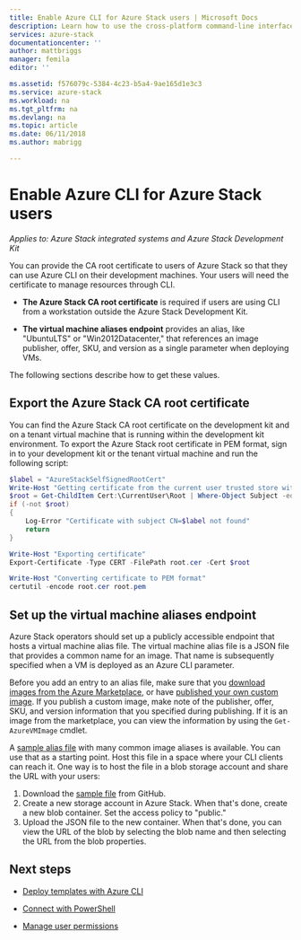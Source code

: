 ```yaml
---
title: Enable Azure CLI for Azure Stack users | Microsoft Docs
description: Learn how to use the cross-platform command-line interface (CLI) to manage and deploy resources on Azure Stack
services: azure-stack
documentationcenter: ''
author: mattbriggs
manager: femila
editor: ''

ms.assetid: f576079c-5384-4c23-b5a4-9ae165d1e3c3
ms.service: azure-stack
ms.workload: na
ms.tgt_pltfrm: na
ms.devlang: na
ms.topic: article
ms.date: 06/11/2018
ms.author: mabrigg

---
```

# Enable Azure CLI for Azure Stack users

*Applies to: Azure Stack integrated systems and Azure Stack Development Kit*

You can provide the CA root certificate to users of Azure Stack so that they can use Azure CLI on their development machines. Your users will need the certificate to manage resources through CLI.

* **The Azure Stack CA root certificate** is required if users are using CLI from a workstation outside the Azure Stack Development Kit.  

* **The virtual machine aliases endpoint** provides an alias, like "UbuntuLTS" or "Win2012Datacenter," that references an image publisher, offer, SKU, and version as a single parameter when deploying VMs.  

The following sections describe how to get these values.

## Export the Azure Stack CA root certificate

You can find the Azure Stack CA root certificate on the development kit and on a tenant virtual machine that is running within the development kit environment. To export the Azure Stack root certificate in PEM format, sign in to your development kit or the tenant virtual machine and run the following script:

```powershell
$label = "AzureStackSelfSignedRootCert"
Write-Host "Getting certificate from the current user trusted store with subject CN=$label"
$root = Get-ChildItem Cert:\CurrentUser\Root | Where-Object Subject -eq "CN=$label" | select -First 1
if (-not $root)
{
    Log-Error "Certificate with subject CN=$label not found"
    return
}

Write-Host "Exporting certificate"
Export-Certificate -Type CERT -FilePath root.cer -Cert $root

Write-Host "Converting certificate to PEM format"
certutil -encode root.cer root.pem
```

## Set up the virtual machine aliases endpoint

Azure Stack operators should set up a publicly accessible endpoint that hosts a virtual machine alias file. The virtual machine alias file is a JSON file that provides a common name for an image. That name is subsequently specified when a VM is deployed as an Azure CLI parameter.  

Before you add an entry to an alias file, make sure that you [download images from the Azure Marketplace](azure-stack-download-azure-marketplace-item.md), or have [published your own custom image](azure-stack-add-vm-image.md). If you publish a custom image, make note of the publisher, offer, SKU, and version information that you specified during publishing. If it is an image from the marketplace, you can view the information by using the ```Get-AzureVMImage``` cmdlet.  

A [sample alias file](https://raw.githubusercontent.com/Azure/azure-rest-api-specs/master/arm-compute/quickstart-templates/aliases.json) with many common image aliases is available. You can use that as a starting point. Host this file in a space where your CLI clients can reach it. One way is to host the file in a blob storage account and share the URL with your users:

1. Download the [sample file](https://raw.githubusercontent.com/Azure/azure-rest-api-specs/master/arm-compute/quickstart-templates/aliases.json) from GitHub.
2. Create a new storage account in Azure Stack. When that's done, create a new blob container. Set the access policy to "public."  
3. Upload the JSON file to the new container. When that's done, you can view the URL of the blob by selecting the blob name and then selecting the URL from the blob properties.

## Next steps

- [Deploy templates with Azure CLI](azure-stack-deploy-template-command-line.md)

- [Connect with PowerShell](azure-stack-connect-powershell.md)

- [Manage user permissions](azure-stack-manage-permissions.md)
